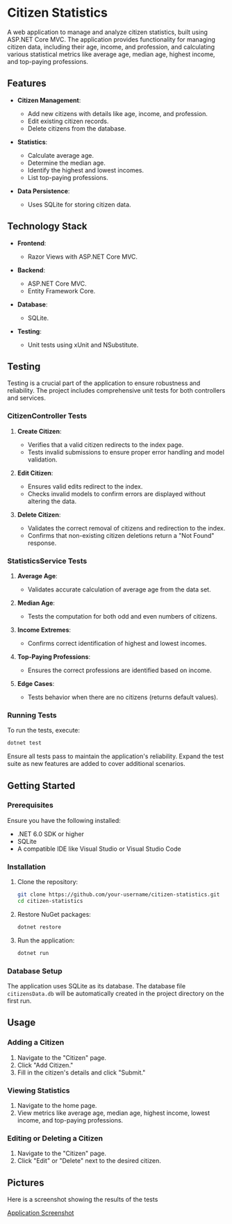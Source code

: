 # Citizen Statistics

A web application to manage and analyze citizen statistics, built using ASP.NET Core MVC. The application provides functionality for managing citizen data, including their age, income, and profession, and calculating various statistical metrics like average age, median age, highest income, and top-paying professions.

## Features

- **Citizen Management**:
  - Add new citizens with details like age, income, and profession.
  - Edit existing citizen records.
  - Delete citizens from the database.
  
- **Statistics**:
  - Calculate average age.
  - Determine the median age.
  - Identify the highest and lowest incomes.
  - List top-paying professions.

- **Data Persistence**:
  - Uses SQLite for storing citizen data.

## Technology Stack

- **Frontend**:
  - Razor Views with ASP.NET Core MVC.

- **Backend**:
  - ASP.NET Core MVC.
  - Entity Framework Core.

- **Database**:
  - SQLite.

- **Testing**:
  - Unit tests using xUnit and NSubstitute.

## Testing

Testing is a crucial part of the application to ensure robustness and reliability. The project includes comprehensive unit tests for both controllers and services.

### CitizenController Tests

1. **Create Citizen**:
   - Verifies that a valid citizen redirects to the index page.
   - Tests invalid submissions to ensure proper error handling and model validation.

2. **Edit Citizen**:
   - Ensures valid edits redirect to the index.
   - Checks invalid models to confirm errors are displayed without altering the data.

3. **Delete Citizen**:
   - Validates the correct removal of citizens and redirection to the index.
   - Confirms that non-existing citizen deletions return a "Not Found" response.

### StatisticsService Tests

1. **Average Age**:
   - Validates accurate calculation of average age from the data set.

2. **Median Age**:
   - Tests the computation for both odd and even numbers of citizens.

3. **Income Extremes**:
   - Confirms correct identification of highest and lowest incomes.

4. **Top-Paying Professions**:
   - Ensures the correct professions are identified based on income.

5. **Edge Cases**:
   - Tests behavior when there are no citizens (returns default values).

### Running Tests

To run the tests, execute:

```bash
dotnet test
```

Ensure all tests pass to maintain the application's reliability. Expand the test suite as new features are added to cover additional scenarios.

## Getting Started

### Prerequisites

Ensure you have the following installed:

- .NET 6.0 SDK or higher
- SQLite
- A compatible IDE like Visual Studio or Visual Studio Code

### Installation

1. Clone the repository:

   ```bash
   git clone https://github.com/your-username/citizen-statistics.git
   cd citizen-statistics
   ```

2. Restore NuGet packages:

   ```bash
   dotnet restore
   ```

3. Run the application:

   ```bash
   dotnet run
   ```


### Database Setup

The application uses SQLite as its database. The database file `citizensData.db` will be automatically created in the project directory on the first run.

## Usage

### Adding a Citizen

1. Navigate to the "Citizen" page.
2. Click "Add Citizen."
3. Fill in the citizen's details and click "Submit."

### Viewing Statistics

1. Navigate to the home page.
2. View metrics like average age, median age, highest income, lowest income, and top-paying professions.

### Editing or Deleting a Citizen

1. Navigate to the "Citizen" page.
2. Click "Edit" or "Delete" next to the desired citizen.

## Pictures

Here is a screenshot showing the results of the tests

[Application Screenshot](https://imgur.com/a/cKwfzvd)



